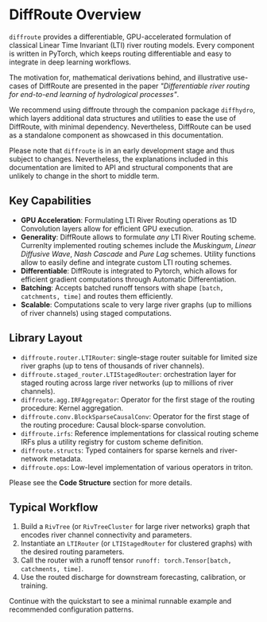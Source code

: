 # DiffRoute Overview

`diffroute` provides a differentiable, GPU-accelerated formulation of classical Linear Time Invariant (LTI) river routing models. 
Every component is written in PyTorch, which keeps routing differentiable and easy to integrate in deep learning workflows.

The motivation for, mathematical derivations behind, and illustrative use-cases of DiffRoute are presented in the paper *"Differentiable river routing for end-to-end learning of hydrological processes"*.

We recommend using diffroute through the companion package `diffhydro`, which layers additional data structures and utilities to ease the use of DiffRoute, with minimal dependency.
Nevertheless, DiffRoute can be used as a standalone component as showcased in this documentation.

Please note that `diffroute` is in an early development stage and thus subject to changes.
Nevertheless, the explanations included in this documentation are limited to API and structural components that are unlikely to change in the short to middle term.

## Key Capabilities
- **GPU Acceleration**: Formulating LTI River Routing operations as 1D Convolution layers allow for efficient GPU execution.
- **Generality**: DiffRoute allows to formulate *any* LTI River Routing scheme. Currenlty implemented routing schemes include the *Muskingum*, *Linear Diffusive Wave*, *Nash Cascade* and *Pure Lag* schemes. Utility functions allow to easily define and integrate custom LTI routing schemes. 
- **Differentiable**: DiffRoute is integrated to Pytorch, which allows for efficient gradient computations through Automatic Differentiation.
- **Batching**: Accepts batched runoff tensors with shape `[batch, catchments, time]` and routes them efficiently.
- **Scalable**: Computations scale to very large river graphs (up to millions of river channels) using staged computations.

## Library Layout
- `diffroute.router.LTIRouter`: single-stage router suitable for limited size river graphs (up to tens of thousands of river channels).
- `diffroute.staged_router.LTIStagedRouter`: orchestration layer for staged routing across large river networks  (up to millions of river channels).
- `diffroute.agg.IRFAggregator`: Operator for the first stage of the routing procedure: Kernel aggregation.
- `diffroute.conv.BlockSparseCausalConv`: Operator for the first stage of the routing procedure: Causal block-sparse convolution.
- `diffroute.irfs`: Reference implementations for classical routing scheme IRFs plus a utility registry for custom scheme definition.
- `diffroute.structs`: Typed containers for sparse kernels and river-network metadata.
- `diffroute.ops`: Low-level implementation of various operators in triton.

Please see the **Code Structure** section for more details.

## Typical Workflow

1. Build a `RivTree` (or `RivTreeCluster` for large river networks) graph that encodes river channel connectivity and parameters.
2. Instantiate an `LTIRouter` (or `LTIStagedRouter` for clustered graphs) with the desired routing parameters.
3. Call the router with a runoff tensor `runoff: torch.Tensor[batch, catchments, time]`.
4. Use the routed discharge for downstream forecasting, calibration, or training.

Continue with the quickstart to see a minimal runnable example and recommended configuration patterns.
